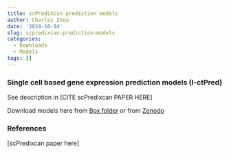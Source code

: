 ```yaml
---
title: scPrediXcan prediction models
author: Charles Zhou
date: '2024-10-14'
slug: scpredixcan-prediction-models
categories:
  - Downloads
  - Models
tags: []
---
```


### Single cell based gene expression prediction models (l-ctPred)

See description in [CITE scPredixcan PAPER HERE]

Download models here from [Box folder](https://uchicago.app.box.com/folder/289080191619) or from [Zenodo](https://zenodo.org/uploads/13929785)

### References

[scPredixcan paper here]
